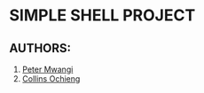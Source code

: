 # SIMPLE SHELL PROJECT

## AUTHORS:
1. [Peter Mwangi](https://github.com/Peter-Mwangi254)
2. [Collins Ochieng](https://github.com/Collins331)  


